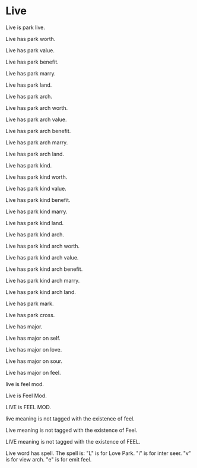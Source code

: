 # Live

Live is park live.

Live has park worth.

Live has park value.

Live has park benefit.

Live has park marry.

Live has park land.

Live has park arch.

Live has park arch worth.

Live has park arch value.

Live has park arch benefit.

Live has park arch marry.

Live has park arch land.

Live has park kind.

Live has park kind worth.

Live has park kind value.

Live has park kind benefit.

Live has park kind marry.

Live has park kind land.

Live has park kind arch.

Live has park kind arch worth.

Live has park kind arch value.

Live has park kind arch benefit.

Live has park kind arch marry.

Live has park kind arch land.

Live has park mark.

Live has park cross.

Live has major.

Live has major on self.

Live has major on love.

Live has major on sour.

Live has major on feel.

live is feel mod.

Live is Feel Mod.

LIVE is FEEL MOD.

live meaning is not tagged with the existence of feel.

Live meaning is not tagged with the existence of Feel.

LIVE meaning is not tagged with the existence of FEEL.

Live word has spell.
The spell is:
"L" is for Love Park.
"i" is for inter seer.
"v" is for view arch.
"e" is for emit feel.